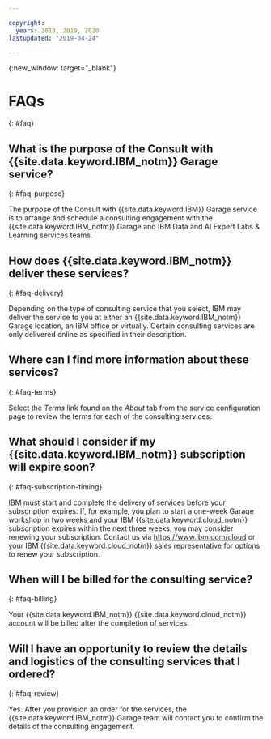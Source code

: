 ```yaml
---

copyright:
  years: 2018, 2019, 2020
lastupdated: "2019-04-24"

---
```


{:new_window: target="_blank"}


# FAQs
{: #faq}

## What is the purpose of the Consult with {{site.data.keyword.IBM_notm}} Garage service?
{: #faq-purpose}

The purpose of the Consult with {{site.data.keyword.IBM}} Garage service is to arrange and schedule a consulting engagement with the {{site.data.keyword.IBM_notm}} Garage and IBM Data and AI Expert Labs & Learning services teams.

## How does {{site.data.keyword.IBM_notm}} deliver these services?
{: #faq-delivery}

Depending on the type of consulting service that you select, IBM may deliver the service to you at either an {{site.data.keyword.IBM_notm}} Garage location, an IBM office or virtually. Certain consulting services are only delivered online as specified in their description.

## Where can I find more information about these services?
{: #faq-terms}

Select the *Terms* link found on the *About* tab from the service configuration page to review the terms for each of the consulting services.

## What should I consider if my {{site.data.keyword.IBM_notm}} subscription will expire soon?
{: #faq-subscription-timing}

IBM must start and complete the delivery of services before your subscription expires.  If, for example, you plan to start a one-week Garage workshop in two weeks and your IBM {{site.data.keyword.cloud_notm}} subscription expires within the next three weeks, you may consider renewing your subscription.  Contact us via https://www.ibm.com/cloud or your IBM {{site.data.keyword.cloud_notm}} sales representative for options to renew your subscription.

## When will I be billed for the consulting service?
{: #faq-billing}

Your {{site.data.keyword.IBM_notm}} {{site.data.keyword.cloud_notm}} account will be billed after the completion of services.

## Will I have an opportunity to review the details and logistics of the consulting services that I ordered?
{: #faq-review}

Yes. After you provision an order for the services, the {{site.data.keyword.IBM_notm}} Garage team will contact you to confirm the details of the consulting engagement.
